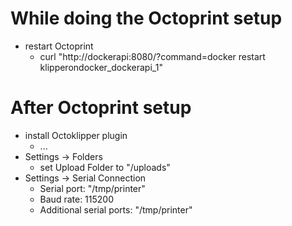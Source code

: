 
# While doing the Octoprint setup

* restart Octoprint
  * curl "http://dockerapi:8080/?command=docker restart klipperondocker_dockerapi_1"
  

# After Octoprint setup
* install Octoklipper plugin
  * ...
* Settings -> Folders 
  * set Upload Folder to "/uploads"
* Settings -> Serial Connection
  * Serial port: "/tmp/printer"
  * Baud rate: 115200
  * Additional serial ports: "/tmp/printer"
